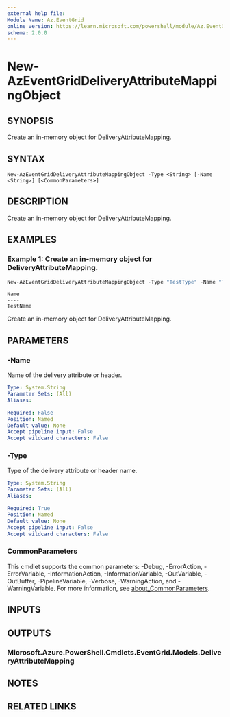 ```yaml
---
external help file:
Module Name: Az.EventGrid
online version: https://learn.microsoft.com/powershell/module/Az.EventGrid/new-azeventgriddeliveryattributemappingobject
schema: 2.0.0
---
```


# New-AzEventGridDeliveryAttributeMappingObject

## SYNOPSIS
Create an in-memory object for DeliveryAttributeMapping.

## SYNTAX

```
New-AzEventGridDeliveryAttributeMappingObject -Type <String> [-Name <String>] [<CommonParameters>]
```

## DESCRIPTION
Create an in-memory object for DeliveryAttributeMapping.

## EXAMPLES

### Example 1: Create an in-memory object for DeliveryAttributeMapping.
```powershell
New-AzEventGridDeliveryAttributeMappingObject -Type "TestType" -Name "TestName"
```

```output
Name
----
TestName
```

Create an in-memory object for DeliveryAttributeMapping.

## PARAMETERS

### -Name
Name of the delivery attribute or header.

```yaml
Type: System.String
Parameter Sets: (All)
Aliases:

Required: False
Position: Named
Default value: None
Accept pipeline input: False
Accept wildcard characters: False
```

### -Type
Type of the delivery attribute or header name.

```yaml
Type: System.String
Parameter Sets: (All)
Aliases:

Required: True
Position: Named
Default value: None
Accept pipeline input: False
Accept wildcard characters: False
```

### CommonParameters
This cmdlet supports the common parameters: -Debug, -ErrorAction, -ErrorVariable, -InformationAction, -InformationVariable, -OutVariable, -OutBuffer, -PipelineVariable, -Verbose, -WarningAction, and -WarningVariable. For more information, see [about_CommonParameters](http://go.microsoft.com/fwlink/?LinkID=113216).

## INPUTS

## OUTPUTS

### Microsoft.Azure.PowerShell.Cmdlets.EventGrid.Models.DeliveryAttributeMapping

## NOTES

## RELATED LINKS

